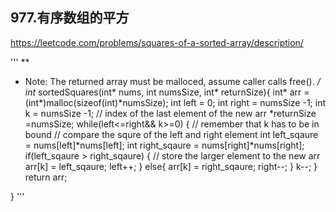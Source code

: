 ## 977.有序数组的平方 
https://leetcode.com/problems/squares-of-a-sorted-array/description/


'''
**
 * Note: The returned array must be malloced, assume caller calls free().
 */
int* sortedSquares(int* nums, int numsSize, int* returnSize){
   int* arr = (int*)malloc(sizeof(int)*numsSize);
   int left = 0;
   int right = numsSize -1;
   int k = numsSize -1; // index of the last element of the new arr
   *returnSize =numsSize;
   while(left<=right&& k>=0) { // remember that k has to be in bound
      // compare the squre of the left and right element
      int left_sqaure = nums[left]*nums[left];
      int right_sqaure = nums[right]*nums[right];
      if(left_sqaure > right_sqaure) {
         // store the larger element to the new arr
         arr[k] = left_sqaure;
         left++;
      }
      else{
          arr[k] = right_sqaure;
          right--;
      }
      k--;
   }
   return arr;

}
'''
